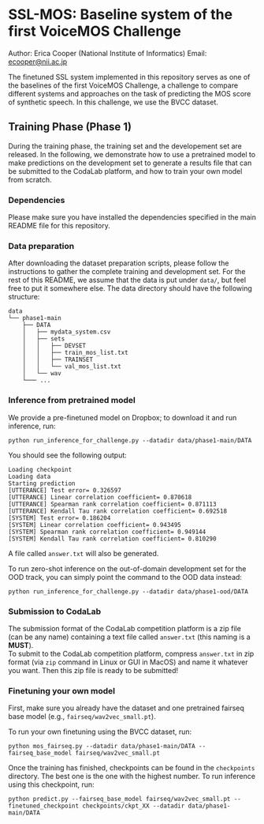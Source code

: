 # SSL-MOS: Baseline system of the first VoiceMOS Challenge

Author: Erica Cooper (National Institute of Informatics) Email: ecooper@nii.ac.jp

The finetuned SSL system implemented in this repository serves as one of the baselines of the first VoiceMOS Challenge, a challenge to compare different systems and approaches on the task of predicting the MOS score of synthetic speech.  In this challenge, we use the BVCC dataset.

## Training Phase (Phase 1)

During the training phase, the training set and the developement set are released. In the following, we demonstrate how to use a pretrained model to make predictions on the development set to generate a results file that can be submitted to the CodaLab platform, and how to train your own model from scratch.

### Dependencies

Please make sure you have installed the dependencies specified in the main README file for this repository.

### Data preparation

After downloading the dataset preparation scripts, please follow the instructions to gather the complete training and development set. For the rest of this README, we assume that the data is put under `data/`, but feel free to put it somewhere else. The data directory should have the following structure:
```
data
└── phase1-main
    ├── DATA
    │   ├── mydata_system.csv
    │   ├── sets
    │   │   ├── DEVSET
    │   │   ├── train_mos_list.txt
    │   │   ├── TRAINSET
    │   │   └── val_mos_list.txt
    │   └── wav
    └─── ...
```

### Inference from pretrained model

We provide a pre-finetuned model on Dropbox; to download it and run inference, run:

`python run_inference_for_challenge.py --datadir data/phase1-main/DATA`

You should see the following output:

```DEVICE: cuda
Loading checkpoint
Loading data
Starting prediction
[UTTERANCE] Test error= 0.326597
[UTTERANCE] Linear correlation coefficient= 0.870618
[UTTERANCE] Spearman rank correlation coefficient= 0.871113
[UTTERANCE] Kendall Tau rank correlation coefficient= 0.692518
[SYSTEM] Test error= 0.186204
[SYSTEM] Linear correlation coefficient= 0.943495
[SYSTEM] Spearman rank correlation coefficient= 0.949144
[SYSTEM] Kendall Tau rank correlation coefficient= 0.810290
```

A file called `answer.txt` will also be generated.

To run zero-shot inference on the out-of-domain development set for the OOD track, you can simply point the command to the OOD data instead:

`python run_inference_for_challenge.py --datadir data/phase1-ood/DATA`

### Submission to CodaLab

The submission format of the CodaLab competition platform is a zip file (can be any name) containing a text file called `answer.txt` (this naming is a **MUST**).  
To submit to the CodaLab competition platform, compress `answer.txt` in zip format (via `zip` command in Linux or GUI in MacOS) and name it whatever you want. Then this zip file is ready to be submitted!

### Finetuning your own model

First, make sure you already have the dataset and one pretrained fairseq base model (e.g., `fairseq/wav2vec_small.pt`).

To run your own finetuning using the BVCC dataset, run:

`python mos_fairseq.py --datadir data/phase1-main/DATA --fairseq_base_model fairseq/wav2vec_small.pt`

Once the training has finished, checkpoints can be found in the `checkpoints` directory.  The best one is the one with the highest number.  To run inference using this checkpoint, run:

`python predict.py --fairseq_base_model fairseq/wav2vec_small.pt --finetuned_checkpoint checkpoints/ckpt_XX --datadir data/phase1-main/DATA`
